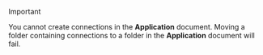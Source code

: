 > [!Important]
> You cannot create connections in the **Application** document. Moving a folder containing connections to a folder in the **Application** document will fail.